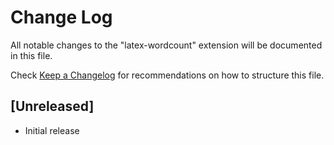 # Change Log

All notable changes to the "latex-wordcount" extension will be documented in this file.

Check [Keep a Changelog](http://keepachangelog.com/) for recommendations on how to structure this file.

## [Unreleased]

- Initial release
